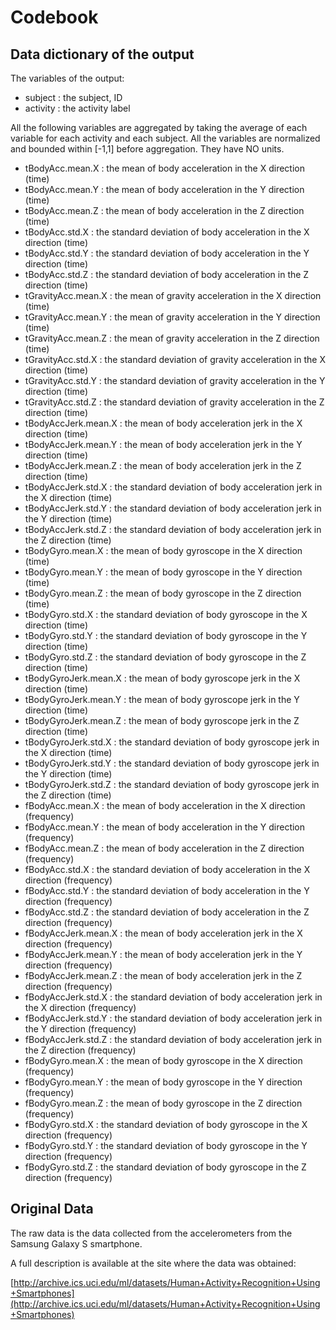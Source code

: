 Codebook
===================

## Data dictionary of the output ##

The variables of the output:

- subject : the subject, ID
- activity : the activity label

All the following variables are aggregated by taking the average of each variable for each activity and each subject. All the variables are normalized and bounded within [-1,1] before aggregation. They have NO units.

- tBodyAcc.mean.X : the mean of body acceleration in the X direction (time)
- tBodyAcc.mean.Y : the mean of body acceleration in the Y direction (time)
- tBodyAcc.mean.Z : the mean of body acceleration in the Z direction (time)
- tBodyAcc.std.X : the standard deviation of body acceleration in the X direction (time)
- tBodyAcc.std.Y : the standard deviation of body acceleration in the Y direction (time)
- tBodyAcc.std.Z : the standard deviation of body acceleration in the Z direction (time)
- tGravityAcc.mean.X : the mean of gravity acceleration in the X direction (time)
- tGravityAcc.mean.Y : the mean of gravity acceleration in the Y direction (time)
- tGravityAcc.mean.Z : the mean of gravity acceleration in the Z direction (time)
- tGravityAcc.std.X : the standard deviation of gravity acceleration in the X direction (time)
- tGravityAcc.std.Y : the standard deviation of gravity acceleration in the Y direction (time)
- tGravityAcc.std.Z : the standard deviation of gravity acceleration in the Z direction (time)
- tBodyAccJerk.mean.X : the mean of body acceleration jerk in the X direction (time)
- tBodyAccJerk.mean.Y : the mean of body acceleration jerk in the Y direction (time)
- tBodyAccJerk.mean.Z : the mean of body acceleration jerk in the Z direction (time)
- tBodyAccJerk.std.X : the standard deviation of body acceleration jerk in the X direction (time)  
- tBodyAccJerk.std.Y : the standard deviation of body acceleration jerk in the Y direction (time)
- tBodyAccJerk.std.Z : the standard deviation of body acceleration jerk in the Z direction (time)
- tBodyGyro.mean.X : the mean of body gyroscope in the X direction (time)
- tBodyGyro.mean.Y : the mean of body gyroscope in the Y direction (time)
- tBodyGyro.mean.Z : the mean of body gyroscope in the Z direction (time)
- tBodyGyro.std.X : the standard deviation of body gyroscope in the X direction (time)
- tBodyGyro.std.Y : the standard deviation of body gyroscope in the Y direction (time)
- tBodyGyro.std.Z : the standard deviation of body gyroscope in the Z direction (time)
- tBodyGyroJerk.mean.X : the mean of body gyroscope jerk in the X direction (time)
- tBodyGyroJerk.mean.Y : the mean of body gyroscope jerk in the Y direction (time)
- tBodyGyroJerk.mean.Z : the mean of body gyroscope jerk in the Z direction (time)
- tBodyGyroJerk.std.X : the standard deviation of body gyroscope jerk in the X direction (time)
- tBodyGyroJerk.std.Y : the standard deviation of body gyroscope jerk in the Y direction (time)
- tBodyGyroJerk.std.Z : the standard deviation of body gyroscope jerk in the Z direction (time)
- fBodyAcc.mean.X : the mean of body acceleration in the X direction (frequency)
- fBodyAcc.mean.Y : the mean of body acceleration in the Y direction (frequency)
- fBodyAcc.mean.Z : the mean of body acceleration in the Z direction (frequency)
- fBodyAcc.std.X : the standard deviation of body acceleration in the X direction (frequency)
- fBodyAcc.std.Y : the standard deviation of body acceleration in the Y direction (frequency)
- fBodyAcc.std.Z : the standard deviation of body acceleration in the Z direction (frequency)
- fBodyAccJerk.mean.X : the mean of body acceleration jerk in the X direction (frequency)
- fBodyAccJerk.mean.Y : the mean of body acceleration jerk in the Y direction (frequency)
- fBodyAccJerk.mean.Z : the mean of body acceleration jerk in the Z direction (frequency)
- fBodyAccJerk.std.X : the standard deviation of body acceleration jerk in the X direction (frequency)
- fBodyAccJerk.std.Y : the standard deviation of body acceleration jerk in the Y direction (frequency)
- fBodyAccJerk.std.Z : the standard deviation of body acceleration jerk in the Z direction (frequency)
- fBodyGyro.mean.X : the mean of body gyroscope in the X direction (frequency)
- fBodyGyro.mean.Y : the mean of body gyroscope in the Y direction (frequency)
- fBodyGyro.mean.Z : the mean of body gyroscope in the Z direction (frequency)
- fBodyGyro.std.X : the standard deviation of body gyroscope in the X direction (frequency)
- fBodyGyro.std.Y : the standard deviation of body gyroscope in the Y direction (frequency)
- fBodyGyro.std.Z : the standard deviation of body gyroscope in the Z direction (frequency)

## Original Data ##

The raw data is the data collected from the accelerometers from the Samsung Galaxy S smartphone. 

A full description is available at the site where the data was obtained: 

[http://archive.ics.uci.edu/ml/datasets/Human+Activity+Recognition+Using+Smartphones](http://archive.ics.uci.edu/ml/datasets/Human+Activity+Recognition+Using+Smartphones) 